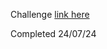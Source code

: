 Challenge <a target="_blank" href="https://www.frontendmentor.io/challenges/social-proof-section-6e0qTv_bA">link here</a>

Completed 24/07/24
